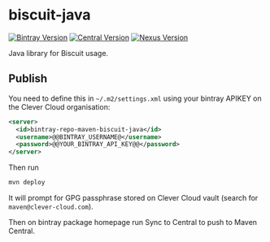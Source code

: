 # biscuit-java

[![Bintray Version](https://img.shields.io/bintray/v/clevercloud/maven/biscuit-java.svg)](https://bintray.com/clevercloud/maven/biscuit-java#)
[![Central Version](https://img.shields.io/maven-central/v/com.clever-cloud/biscuit-java)](https://mvnrepository.com/artifact/com.clever-cloud/biscuit-java)
[![Nexus Version](https://img.shields.io/nexus/r/com.clever-cloud/biscuit-java?server=https%3A%2F%2Foss.sonatype.org)](https://search.maven.org/artifact/com.clever-cloud/biscuit-java)

Java library for Biscuit usage.

## Publish

You need to define this in `~/.m2/settings.xml` using your bintray APIKEY on the Clever Cloud organisation:

```xml
<server>
  <id>bintray-repo-maven-biscuit-java</id>
  <username>@@BINTRAY_USERNAME@</username>
  <password>@@YOUR_BINTRAY_API_KEY@@</password>
</server>
```

Then run

```bash
mvn deploy
```

It will prompt for GPG passphrase stored on Clever Cloud vault (search for `maven@clever-cloud.com`).

Then on bintray package homepage run Sync to Central to push to Maven Central.
